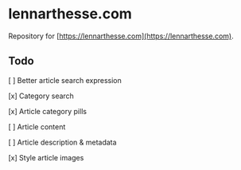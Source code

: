 # lennarthesse.com

Repository for [https://lennarthesse.com](https://lennarthesse.com).

## Todo

[ ] Better article search expression

[x] Category search

[x] Article category pills

[ ] Article content

[ ] Article description & metadata

[x] Style article images